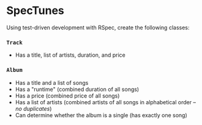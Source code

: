 # SpecTunes

Using test-driven development with RSpec, create the following classes:

### `Track`

* Has a title, list of artists, duration, and price

### `Album`

* Has a title and a list of songs
* Has a "runtime" (combined duration of all songs)
* Has a price (combined price of all songs)
* Has a list of artists (combined artists of all songs in alphabetical order &ndash; *no duplicates*)
* Can determine whether the album is a single (has exactly one song)
